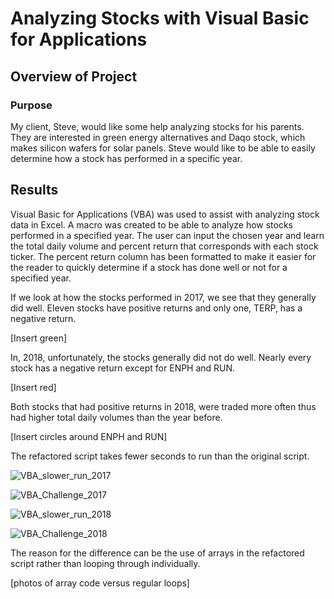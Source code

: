 # Analyzing Stocks with Visual Basic for Applications

## Overview of Project
	
### Purpose
	
My client, Steve, would like some help analyzing stocks for his parents. They are interested in green energy alternatives and Daqo stock, which makes silicon wafers for solar panels. Steve would like to be able to easily determine how a stock has performed in a specific year. 


## Results

Visual Basic for Applications (VBA) was used to assist with analyzing stock data in Excel. A macro was created to be able to analyze how stocks performed in a specified year. The user can input the chosen year and learn the total daily volume and percent return that corresponds with each stock ticker. The percent return column has been formatted to make it easier for the reader to quickly determine if a stock has done well or not for a specified year. 

If we look at how the stocks performed in 2017, we see that they generally did well. Eleven stocks have positive returns and only one, TERP, has a negative return. 

[Insert green]

In, 2018, unfortunately, the stocks generally did not do well. Nearly every stock has a negative return except for ENPH and RUN. 

[Insert red]


Both stocks that had positive returns in 2018, were traded more often thus had higher total daily volumes than the year before.


[Insert circles around ENPH and RUN]


The refactored script takes fewer seconds to run than the original script. 


![VBA_slower_run_2017](https://user-images.githubusercontent.com/91852495/140187112-56b96d90-16cb-4c13-8fa9-e1b745a5a130.png)

![VBA_Challenge_2017](https://user-images.githubusercontent.com/91852495/140187356-6308134f-efef-4608-9854-c2c1a7fc5dea.png)


![VBA_slower_run_2018](https://user-images.githubusercontent.com/91852495/140187185-e0ffdeb4-637c-4b96-b293-595352c41414.png)

![VBA_Challenge_2018](https://user-images.githubusercontent.com/91852495/140187303-51e9d2c3-f88e-4ebf-b7d2-90e060ef590e.png)


The reason for the difference can be the use of arrays in the refactored script rather than looping through individually.

[photos of array code versus regular loops]

